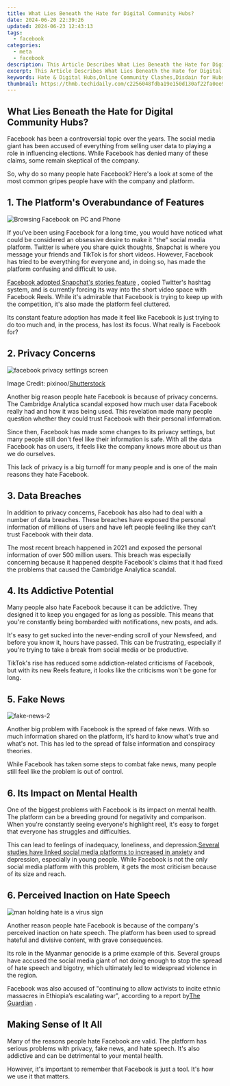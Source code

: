 ```yaml
---
title: What Lies Beneath the Hate for Digital Community Hubs?
date: 2024-06-20 22:39:26
updated: 2024-06-23 12:43:13
tags:
  - facebook
categories:
  - meta
  - facebook
description: This Article Describes What Lies Beneath the Hate for Digital Community Hubs?
excerpt: This Article Describes What Lies Beneath the Hate for Digital Community Hubs?
keywords: Hate & Digital Hubs,Online Community Clashes,Disdain for Hubs,Digital Social Dynamics,Internet Community Conflicts,Beneath Hate Reasons,Understanding Hub Hostility
thumbnail: https://thmb.techidaily.com/c2256048fdba19e150d130af22fa0ee9a49a1cc871ecb123979c39c8bac9ef09.jpg
---
```


## What Lies Beneath the Hate for Digital Community Hubs?

 Facebook has been a controversial topic over the years. The social media giant has been accused of everything from selling user data to playing a role in influencing elections. While Facebook has denied many of these claims, some remain skeptical of the company.

 So, why do so many people hate Facebook? Here's a look at some of the most common gripes people have with the company and platform.

## 1\. The Platform's Overabundance of Features

![Browsing Facebook on PC and Phone](https://static1.makeuseofimages.com/wordpress/wp-content/uploads/2022/05/Browsing-Facebook-on-PC-and-Phone.jpg)

 If you've been using Facebook for a long time, you would have noticed what could be considered an obsessive desire to make it "the" social media platform. Twitter is where you share quick thoughts, Snapchat is where you message your friends and TikTok is for short videos. However, Facebook has tried to be everything for everyone and, in doing so, has made the platform confusing and difficult to use.

[Facebook adopted Snapchat's stories feature](https://www.makeuseof.com/best-facebook-features-other-apps-launched-first/) , copied Twitter's hashtag system, and is currently forcing its way into the short video space with Facebook Reels. While it's admirable that Facebook is trying to keep up with the competition, it's also made the platform feel cluttered.

 Its constant feature adoption has made it feel like Facebook is just trying to do too much and, in the process, has lost its focus. What really is Facebook for?

## 2\. Privacy Concerns

![facebook privacy settings screen](https://static1.makeuseofimages.com/wordpress/wp-content/uploads/2022/06/facebook-privacy-settings-screen.jpg)

 Image Credit: pixinoo/[Shutterstock](https://www.shutterstock.com/image-photo/houilles-france-april-10-2018hand-holding-1066441847)

 Another big reason people hate Facebook is because of privacy concerns. The Cambridge Analytica scandal exposed how much user data Facebook really had and how it was being used. This revelation made many people question whether they could trust Facebook with their personal information.

 Since then, Facebook has made some changes to its privacy settings, but many people still don't feel like their information is safe. With all the data Facebook has on users, it feels like the company knows more about us than we do ourselves.

 This lack of privacy is a big turnoff for many people and is one of the main reasons they hate Facebook.

## 3\. Data Breaches

 In addition to privacy concerns, Facebook has also had to deal with a number of data breaches. These breaches have exposed the personal information of millions of users and have left people feeling like they can't trust Facebook with their data.

 The most recent breach happened in 2021 and exposed the personal information of over 500 million users. This breach was especially concerning because it happened despite Facebook's claims that it had fixed the problems that caused the Cambridge Analytica scandal.

## 4\. Its Addictive Potential

 Many people also hate Facebook because it can be addictive. They designed it to keep you engaged for as long as possible. This means that you're constantly being bombarded with notifications, new posts, and ads.

 It's easy to get sucked into the never-ending scroll of your Newsfeed, and before you know it, hours have passed. This can be frustrating, especially if you're trying to take a break from social media or be productive.

 TikTok's rise has reduced some addiction-related criticisms of Facebook, but with its new Reels feature, it looks like the criticisms won't be gone for long.

## 5\. Fake News

![fake-news-2](https://static1.makeuseofimages.com/wordpress/wp-content/uploads/2021/10/fake-news-2.jpg)

 Another big problem with Facebook is the spread of fake news. With so much information shared on the platform, it's hard to know what's true and what's not. This has led to the spread of false information and conspiracy theories.

 While Facebook has taken some steps to combat fake news, many people still feel like the problem is out of control.

## 6\. Its Impact on Mental Health

 One of the biggest problems with Facebook is its impact on mental health. The platform can be a breeding ground for negativity and comparison. When you're constantly seeing everyone's highlight reel, it's easy to forget that everyone has struggles and difficulties.

 This can lead to feelings of inadequacy, loneliness, and depression.[Several studies have linked social media platforms to increased in anxiety](http://www.makeuseof.com/social-media-making-you-sad-scientific-studies/) and depression, especially in young people. While Facebook is not the only social media platform with this problem, it gets the most criticism because of its size and reach.

## 6\. Perceived Inaction on Hate Speech

![man holding hate is a virus sign](https://static1.makeuseofimages.com/wordpress/wp-content/uploads/2022/07/man-holding-hate-is-a-virus-sign.jpg)

 Another reason people hate Facebook is because of the company's perceived inaction on hate speech. The platform has been used to spread hateful and divisive content, with grave consequences.

 Its role in the Myanmar genocide is a prime example of this. Several groups have accused the social media giant of not doing enough to stop the spread of hate speech and bigotry, which ultimately led to widespread violence in the region.

 Facebook was also accused of "continuing to allow activists to incite ethnic massacres in Ethiopia’s escalating war", according to a report by[The Guardian](https://www.theguardian.com/technology/2022/feb/20/facebook-lets-vigilantes-in-ethiopia-incite-ethnic-killing) .

## Making Sense of It All

 Many of the reasons people hate Facebook are valid. The platform has serious problems with privacy, fake news, and hate speech. It's also addictive and can be detrimental to your mental health.

 However, it's important to remember that Facebook is just a tool. It's how we use it that matters.


<ins class="adsbygoogle"
     style="display:block"
     data-ad-format="autorelaxed"
     data-ad-client="ca-pub-7571918770474297"
     data-ad-slot="1223367746"></ins>



<ins class="adsbygoogle"
     style="display:block"
     data-ad-client="ca-pub-7571918770474297"
     data-ad-slot="8358498916"
     data-ad-format="auto"
     data-full-width-responsive="true"></ins>
